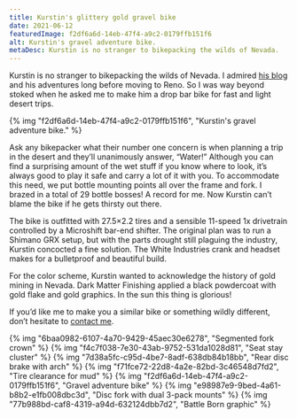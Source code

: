 ```yaml
---
title: Kurstin's glittery gold gravel bike
date: 2021-06-12
featuredImage: f2df6a6d-14eb-47f4-a9c2-0179ffb151f6
alt: Kurstin's gravel adventure bike.
metaDesc: Kurstin is no stranger to bikepacking the wilds of Nevada.
---
```

Kurstin is no stranger to bikepacking the wilds of Nevada. I admired [his blog](https://bikepackingnv.blog/) and his adventures long before moving to Reno. So I was way beyond stoked when he asked me to make him a drop bar bike for fast and light desert trips.

{% img "f2df6a6d-14eb-47f4-a9c2-0179ffb151f6", "Kurstin's gravel adventure bike." %}

Ask any bikepacker what their number one concern is when planning a trip in the desert and they’ll unanimously answer, “Water!” Although you can find a surprising amount of the wet stuff if you know where to look, it’s always good to play it safe and carry a lot of it with you. To accommodate this need, we put bottle mounting points all over the frame and fork. I brazed in a total of 29 bottle bosses! A record for me. Now Kurstin can’t blame the bike if he gets thirsty out there.

The bike is outfitted with 27.5×2.2 tires and a sensible 11-speed 1x drivetrain controlled by a Microshift bar-end shifter. The original plan was to run a Shimano GRX setup, but with the parts drought still plaguing the industry, Kurstin concocted a fine solution. The White Industries crank and headset makes for a bulletproof and beautiful build.

For the color scheme, Kurstin wanted to acknowledge the history of gold mining in Nevada. Dark Matter Finishing applied a black powdercoat with gold flake and gold graphics. In the sun this thing is glorious!

If you’d like me to make you a similar bike or something wildly different, don’t hesitate to [contact me](https://manzanitacycles.com/contact/).

{% img "6baa0982-6107-4a70-9429-45aec30e6278", "Segmented fork crown" %}
{% img "f4c7f038-7e30-43ab-9752-531da1028d81", "Seat stay cluster" %}
{% img "7d38a5fc-c95d-4be7-8adf-638db84b18bb", "Rear disc brake with arch" %}
{% img "f71fce72-22d8-4a2e-82bd-3c46548d7fd2", "Tire clearance for mud" %}
{% img "f2df6a6d-14eb-47f4-a9c2-0179ffb151f6", "Gravel adventure bike" %}
{% img "e98987e9-9bed-4a61-b8b2-e1fb008dbc3d", "Disc fork with dual 3-pack mounts" %}
{% img "77b988bd-caf8-4319-a94d-632124dbb7d2", "Battle Born graphic" %}






